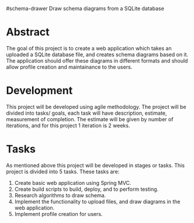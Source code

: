 #schema-drawer
Draw schema diagrams from a SQLite database

# Abstract
The goal of this project is to create a web application which takes an uploaded a SQLite database file, and creates schema diagrams based on it. The application should offer these diagrams in different formats and should allow profile creation and maintainance to the users.

# Development
This project will be developed using agile methodology. The project will be divided into tasks/ goals, each task will have description, estimate, measurement of completion. The estimate will be given by number of iterations, and for this project 1 iteration is 2 weeks.

# Tasks
As mentioned above this project will be developed in stages or tasks. This project is divided into 5 tasks.
These tasks are:

1. Create basic web application using Spring MVC.
2. Create build scripts to build, deploy, and to perform testing.
3. Research algorithms to draw schema.
4. Implement the functionality to upload files, and draw diagrams in the web application.
5. Implement profile creation for users. 
